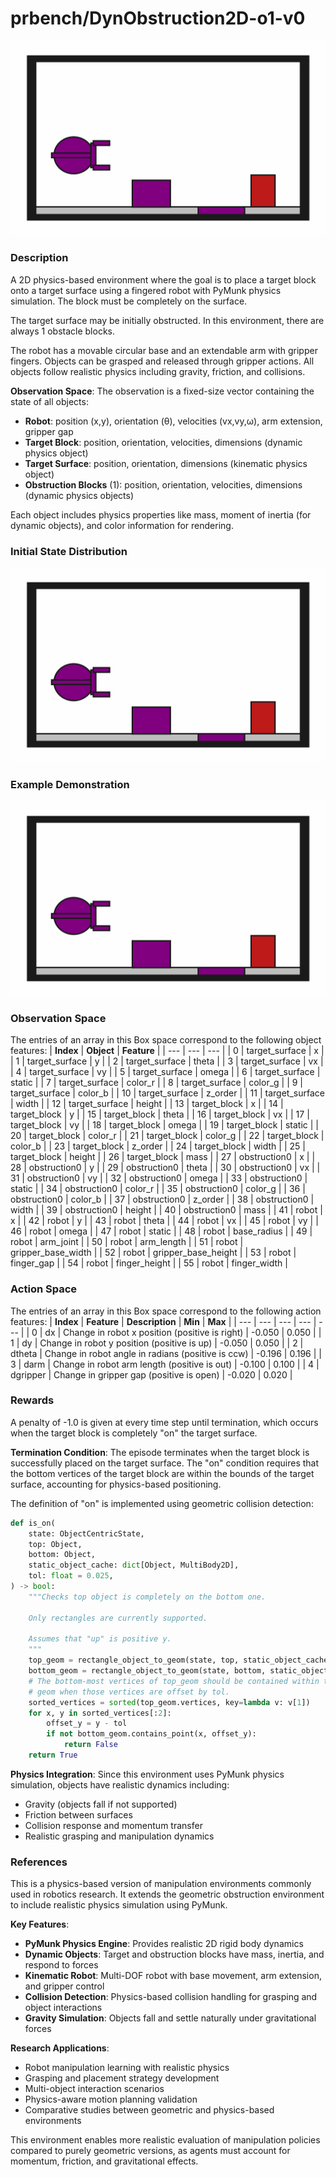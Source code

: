 # prbench/DynObstruction2D-o1-v0
![random action GIF](assets/random_action_gifs/DynObstruction2D-o1.gif)

### Description
A 2D physics-based environment where the goal is to place a target block onto a target surface using a fingered robot with PyMunk physics simulation. The block must be completely on the surface.

The target surface may be initially obstructed. In this environment, there are always 1 obstacle blocks.

The robot has a movable circular base and an extendable arm with gripper fingers. Objects can be grasped and released through gripper actions. All objects follow realistic physics including gravity, friction, and collisions.

**Observation Space**: The observation is a fixed-size vector containing the state of all objects:
- **Robot**: position (x,y), orientation (θ), velocities (vx,vy,ω), arm extension, gripper gap
- **Target Block**: position, orientation, velocities, dimensions (dynamic physics object)
- **Target Surface**: position, orientation, dimensions (kinematic physics object)
- **Obstruction Blocks** (1): position, orientation, velocities, dimensions (dynamic physics objects)

Each object includes physics properties like mass, moment of inertia (for dynamic objects), and color information for rendering.

### Initial State Distribution
![initial state GIF](assets/initial_state_gifs/DynObstruction2D-o1.gif)

### Example Demonstration
![demo GIF](assets/demo_gifs/DynObstruction2D-o1/DynObstruction2D-o1_seed0_1757345185.gif)

### Observation Space
The entries of an array in this Box space correspond to the following object features:
| **Index** | **Object** | **Feature** |
| --- | --- | --- |
| 0 | target_surface | x |
| 1 | target_surface | y |
| 2 | target_surface | theta |
| 3 | target_surface | vx |
| 4 | target_surface | vy |
| 5 | target_surface | omega |
| 6 | target_surface | static |
| 7 | target_surface | color_r |
| 8 | target_surface | color_g |
| 9 | target_surface | color_b |
| 10 | target_surface | z_order |
| 11 | target_surface | width |
| 12 | target_surface | height |
| 13 | target_block | x |
| 14 | target_block | y |
| 15 | target_block | theta |
| 16 | target_block | vx |
| 17 | target_block | vy |
| 18 | target_block | omega |
| 19 | target_block | static |
| 20 | target_block | color_r |
| 21 | target_block | color_g |
| 22 | target_block | color_b |
| 23 | target_block | z_order |
| 24 | target_block | width |
| 25 | target_block | height |
| 26 | target_block | mass |
| 27 | obstruction0 | x |
| 28 | obstruction0 | y |
| 29 | obstruction0 | theta |
| 30 | obstruction0 | vx |
| 31 | obstruction0 | vy |
| 32 | obstruction0 | omega |
| 33 | obstruction0 | static |
| 34 | obstruction0 | color_r |
| 35 | obstruction0 | color_g |
| 36 | obstruction0 | color_b |
| 37 | obstruction0 | z_order |
| 38 | obstruction0 | width |
| 39 | obstruction0 | height |
| 40 | obstruction0 | mass |
| 41 | robot | x |
| 42 | robot | y |
| 43 | robot | theta |
| 44 | robot | vx |
| 45 | robot | vy |
| 46 | robot | omega |
| 47 | robot | static |
| 48 | robot | base_radius |
| 49 | robot | arm_joint |
| 50 | robot | arm_length |
| 51 | robot | gripper_base_width |
| 52 | robot | gripper_base_height |
| 53 | robot | finger_gap |
| 54 | robot | finger_height |
| 55 | robot | finger_width |


### Action Space
The entries of an array in this Box space correspond to the following action features:
| **Index** | **Feature** | **Description** | **Min** | **Max** |
| --- | --- | --- | --- | --- |
| 0 | dx | Change in robot x position (positive is right) | -0.050 | 0.050 |
| 1 | dy | Change in robot y position (positive is up) | -0.050 | 0.050 |
| 2 | dtheta | Change in robot angle in radians (positive is ccw) | -0.196 | 0.196 |
| 3 | darm | Change in robot arm length (positive is out) | -0.100 | 0.100 |
| 4 | dgripper | Change in gripper gap (positive is open) | -0.020 | 0.020 |


### Rewards
A penalty of -1.0 is given at every time step until termination, which occurs when the target block is completely "on" the target surface.

**Termination Condition**: The episode terminates when the target block is successfully placed on the target surface. The "on" condition requires that the bottom vertices of the target block are within the bounds of the target surface, accounting for physics-based positioning.

The definition of "on" is implemented using geometric collision detection:
```python
def is_on(
    state: ObjectCentricState,
    top: Object,
    bottom: Object,
    static_object_cache: dict[Object, MultiBody2D],
    tol: float = 0.025,
) -> bool:
    """Checks top object is completely on the bottom one.

    Only rectangles are currently supported.

    Assumes that "up" is positive y.
    """
    top_geom = rectangle_object_to_geom(state, top, static_object_cache)
    bottom_geom = rectangle_object_to_geom(state, bottom, static_object_cache)
    # The bottom-most vertices of top_geom should be contained within the bottom
    # geom when those vertices are offset by tol.
    sorted_vertices = sorted(top_geom.vertices, key=lambda v: v[1])
    for x, y in sorted_vertices[:2]:
        offset_y = y - tol
        if not bottom_geom.contains_point(x, offset_y):
            return False
    return True
```

**Physics Integration**: Since this environment uses PyMunk physics simulation, objects have realistic dynamics including:
- Gravity (objects fall if not supported)
- Friction between surfaces
- Collision response and momentum transfer
- Realistic grasping and manipulation dynamics


### References
This is a physics-based version of manipulation environments commonly used in robotics research. It extends the geometric obstruction environment to include realistic physics simulation using PyMunk.

**Key Features**:
- **PyMunk Physics Engine**: Provides realistic 2D rigid body dynamics
- **Dynamic Objects**: Target and obstruction blocks have mass, inertia, and respond to forces
- **Kinematic Robot**: Multi-DOF robot with base movement, arm extension, and gripper control
- **Collision Detection**: Physics-based collision handling for grasping and object interactions
- **Gravity Simulation**: Objects fall and settle naturally under gravitational forces

**Research Applications**:
- Robot manipulation learning with realistic physics
- Grasping and placement strategy development  
- Multi-object interaction scenarios
- Physics-aware motion planning validation
- Comparative studies between geometric and physics-based environments

This environment enables more realistic evaluation of manipulation policies compared to purely geometric versions, as agents must account for momentum, friction, and gravitational effects.
